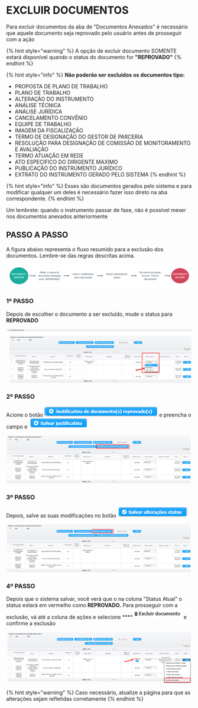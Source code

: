 # EXCLUIR DOCUMENTOS

Para excluir documentos da aba de "Documentos Anexados" é necessário que aquele documento seja reprovado pelo usuário antes de prosseguir com a ação

{% hint style="warning" %}
A opção de excluir documento SOMENTE estará disponível quando o status do documento for **"REPROVADO"**
{% endhint %}

{% hint style="info" %}
**Não poderão ser excluídos os documentos tipo:**

* PROPOSTA DE PLANO DE TRABALHO
* PLANO DE TRABALHO
* ALTERAÇÃO DO INSTRUMENTO
* ANÁLISE TÉCNICA
* ANÁLISE JURÍDICA
* CANCELAMENTO CONVÊNIO
* EQUIPE DE TRABALHO
* IMAGEM DA FISCALIZAÇÃO
* TERMO DE DESIGNAÇÃO DO GESTOR DE PARCERIA
* RESOLUÇÃO PARA DESIGNAÇÃO DE COMISSÃO DE MONITORAMENTO E AVALIAÇÃO
* TERMO ATUAÇÃO EM REDE
* ATO ESPECIFICO DO DIRIGENTE MAXIMO
* PUBLICAÇÃO DO INSTRUMENTO JURÍDICO
* EXTRATO DO INSTRUMENTO GERADO PELO SISTEMA
{% endhint %}

{% hint style="info" %}
Esses são documentos gerados pelo sistema e para modificar qualquer um deles é necessário fazer isso direto na aba correspondente.
{% endhint %}

Um lembrete: quando o instrumento passar de fase, não é possível mexer nos documentos anexados anteriormente

## PASSO A PASSO

A figura abaixo representa o fluxo resumido para a exclusão dos documentos. Lembre-se das regras descritas acima.

![](../.gitbook/assets/untitled-2x.png)

### 1º PASSO

Depois de escolher o documento a ser excluído, mude o status para **REPROVADO**

![](../.gitbook/assets/image%20%28497%29.png)

### **2º PASSO**

Acione o botão ![](../.gitbook/assets/image%20%28494%29.png) e preencha o campo e ![](../.gitbook/assets/image%20%28498%29.png) 

![](../.gitbook/assets/image%20%28488%29.png)

### 3º PASSO

Depois, salve as suas modificações no botão ![](../.gitbook/assets/image%20%28489%29.png) 

![](../.gitbook/assets/image%20%28495%29.png)

### 4º PASSO

Depois que o sistema salvar, você verá que o na coluna "Status Atual" o status estará em vermelho como **REPROVADO.** Para prosseguir com a exclusão, vá até a coluna de ações e selecione  ****![](../.gitbook/assets/image%20%28487%29.png) e confirme a exclusão 

![](../.gitbook/assets/image%20%28491%29.png)

{% hint style="warning" %}
Caso necessário, atualize a página para que as alterações sejam refletidas corretamente
{% endhint %}

